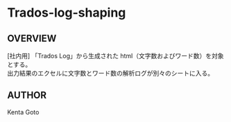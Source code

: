# Trados-log-shaping 

## OVERVIEW
[社内用] 「Trados Log」から生成された html（文字数およびワード数）を対象とする。    
出力結果のエクセルに文字数とワード数の解析ログが別々のシートに入る。  


## AUTHOR
Kenta Goto  

